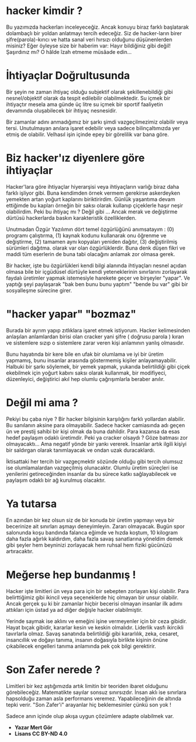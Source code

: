 # hacker kimdir ?

Bu yazımızda hackerları inceleyeceğiz. Ancak konuyu biraz farklı başlatarak dolambaçlı bir yoldan anlatmayı tercih edeceğiz. Siz de hacker-ların birer şifre(parola)-kırıcı ve hatta sanal veri hırsızı olduğunu düşünenlerden misiniz? Eğer öyleyse size bir haberim var: Hayır bildiğiniz gibi değil! Şaşırdınız mı? O hâlde îzah etmeme müsâade edin...


# İhtiyaçlar Doğrultusunda

Bir şeyin ne zaman ihtiyaç olduğu subjektif olarak şekillenebildiği gibi nesnel/objektif olarak da tespit edilebilir olabilmektedir. Su içmek bir ihtiyaçtır mesela ama günde üç litre su içmek bir sportif faaliyetin devamında oluşabilecek bir ihtiyaç nesnesidir.

Bir zamanlar adını anmadığımız bir şarkı şimdi vazgeçilmezimiz olabilir veya tersi. Unutulmayan anılara işaret edebilir veya sadece bilinçaltımızda yer etmiş de olabilir. Velhasıl işin içinde epey bir görelilik var bana göre.

# Biz hacker'ız diyenlere göre ihtiyaçlar

Hacker'lara göre ihtiyaçlar hiyerarşisi veya ihtiyaçların varlığı biraz daha farklı işliyor gibi. Buna kendimden örnek vermem gerekirse askerdeyken yemekten artan yoğurt kaplarını biriktirirdim. Günlük yaşantıma devam ettiğimde bu kapları örneğin bir saksı olarak kullanıp çiçeklerle haşır neşir olabilirdim. Peki bu ihtiyaç mı ? Değil gibi ... Ancak merak ve değiştirme dürtüsü hackerlarda baskın karakteristik özelliklerden.

Unutmadan Özgür Yazılımın dört temel özgürlüğünü anımsatayım : (0) programı çalıştırma, (1) kaynak kodunu kullanarak onu öğrenme ve değiştirme, (2) tamamen aynı kopyaları yeniden dağıtır, (3) değiştirilmiş sürümleri dağıtma. olarak var olan özgürlüklerdir. Buna denk düşen fikri ve maddi tüm eserlerin de buna tabi olacağını anlamak zor olmasa gerek.

Bir hacker, işte bu özgürlükleri kendi bilgi alanında ihtiyaçları nesnel açıdan olmasa bile bir içgüdüsel dürtüyle kendi yeteneklerinin sınırlarını zorlayarak faydalı üretimler yapmak istemesiyle harekete geçer ve birşeyler "yapar". Ve yaptığı şeyi paylaşarak "bak ben bunu bunu yaptım" "bende bu var" gibi bir sosyalleşme sürecine girer.

# "hacker yapar" "bozmaz"

Burada bir ayrım yapıp zıtlıklara işaret etmek istiyorum. Hacker kelimesinden anlaşılan anlamlardan birisi olan cracker yani şifre ( doğrusu parola ) kıran ve sistemlere sızıp o sistemlere zarar veren kişi anlamının yanlış olmasıdır.


Bunu hayatında bir kere bile en ufak bir olumlama ve iyi bir üretim yapmamış, bunu insanlar arasında göstermemiş kişiler anlayamayabilir. Halbuki bir şarkı söylemek, bir yemek yapmak, yukarıda belirtildiği gibi çiçek ekebilmek için yoğurt kabını saksı olarak kullanmak, bir modifiyeci, düzenleyici, değiştirici akıl hep olumlu çağrışımlarla beraber anılır.

# Değil mi ama ?

Pekiyi bu çaba niye ? Bir hacker bilgisinin karşılığını farklı yollardan alabilir. Bu sanılanın aksine para olmayabilir. Sadece hacker camiasında adı geçen ün ve prestij sahibi bir kişi olmak da buna dahildir. Para kazansa da esas hedef paylaşım odaklı üretimdir. Peki ya cracker olsaydı ? Göze batması zor olmayacaktı... Ama negatif yönde bir yankı vererek. İnsanlar artık ilgili kişiyi bir saldırgan olarak tanımlayacak ve ondan uzak duracaklardı.

İktisattaki her tercih bir vazgeçmektir sözünde olduğu gibi tercih olumsuz ise olumlamalardan vazgeçilmiş olunacaktır. Olumlu üretim süreçleri ise yenilerini getireceğinden insanlar da bu sürece katkı sağlayabilecek ve paylaşım odaklı bir ağ kurulmuş olacaktır.

# Ya tutarsa

En azından bir kez olsun siz de bir konuda bir üretim yapmayı veya bir becerinize ait sınırları aşmayı deneyimleyin. Zararı olmayacak. Bugün spor salonunda koşu bandında falanca eğimde ve hızda koştum, 10 kilogram daha fazla ağırlık kaldırdım, daha fazla savaş sanatlarına yöneldim demek gibi şeyler hem beyninizi zorlayacak hem ruhsal hem fiziki gücünüzü artıracaktır.

# Meğerse hep bundanmış !

Hacker işte limitleri ün veya para için bir sebepten zorlayan kişi olabilir. Para belirttiğimiz gibi ikincil veya seçeneklerde hiç olmayan bir unsur olabilir. Ancak gerçek şu ki bir zamanlar hiçbir becerisi olmayan insanlar ilk adımı attıkları için üstad ya ad diğer değişle hacker olabilmiştir.

Yerinde saymak ise aklını ve emeğini işine vermeyenler için bir ceza gibidir. Hayat bıçak gibidir, kararlar kesin ve keskin olmalıdır. Liderlik vasfı ikircikli tavırlarla olmaz. Savaş sanatında belirtildiği gibi kararlılık, zeka, cesaret, insancıllık ve doğayı tanıma, insanın doğasıyla birlikte kişinin önüne çıkabilecek engelleri tanıma anlamında pek çok bilgi gerektirir.

# Son Zafer nerede ?

Limitleri bir kez aştığımızda artık limitin bir teoriden ibaret olduğunu görebileceğiz. Matematikte sayılar sonsuz sınırsızdır. İnsan aklı ise sınırlara hapsolduğu zaman asla performans veremez. Yapabileceğinin de altında tepki verir. "Son Zafer'i" arayanlar hiç beklemesinler çünkü son yok !

Sadece anın içinde olup akışa uygun çözümlere adapte olabilmek var.

* **Yazar Mert Gör**
* **Lisans CC BY-ND 4.0**
